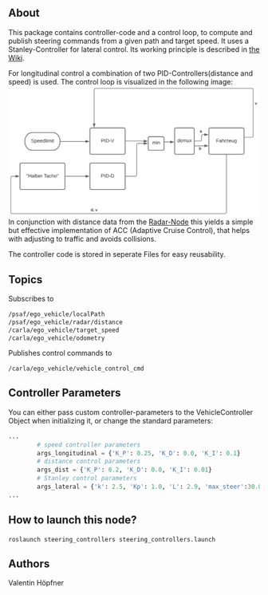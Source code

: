 ## About
This package contains controller-code and a control loop, to compute and publish steering commands from a given path and target speed.
It uses a Stanley-Controller for lateral control. Its working principle is described in [the Wiki](https://github.com/ll7/psaf2/wiki/Path-Tracking-Algorithmen).

For longitudinal control a combination of two PID-Controllers(distance and speed) is used. The control loop is visualized in the following image:
![](https://github.com/ll7/psaf2/blob/main/documentation/steering_controllers/longitudinal_control.svg)
In conjunction with distance data from the [Radar-Node](https://github.com/ll7/psaf2/tree/main/Perception/radar) this yields a simple but effective implementation of ACC (Adaptive Cruise Control), that helps with adjusting to traffic and avoids collisions. 

The controller code is stored in seperate Files for easy reusability.

## Topics
Subscribes to
```
/psaf/ego_vehicle/localPath
/psaf/ego_vehicle/radar/distance
/carla/ego_vehicle/target_speed
/carla/ego_vehicle/odometry

```

Publishes control commands to
```
/carla/ego_vehicle/vehicle_control_cmd

```
## Controller Parameters
You can either pass custom controller-parameters to the VehicleController Object when initializing it, or change the standard parameters:

```python
...
        # speed controller parameters
        args_longitudinal = {'K_P': 0.25, 'K_D': 0.0, 'K_I': 0.1}
        # distance control parameters
        args_dist = {'K_P': 0.2, 'K_D': 0.0, 'K_I': 0.01}
        # Stanley control parameters
        args_lateral = {'k': 2.5, 'Kp': 1.0, 'L': 2.9, 'max_steer':30.0, 'min_speed':0.1}
...
``` 

## How to launch this node?
```shell
roslaunch steering_controllers steering_controllers.launch
```

## Authors
Valentin Höpfner